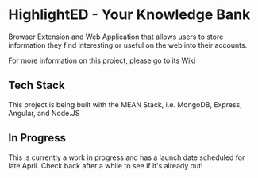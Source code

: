 # HighlightED - Your Knowledge Bank

Browser Extension and Web Application that allows users to store information they find interesting or useful on the web into their accounts.

For more information on this project, please go to its [Wiki](https://github.com/felipegontijo/highlighted/wiki/Software-Design-Specification)

## Tech Stack

This project is being built with the MEAN Stack, i.e. MongoDB, Express, Angular, and Node.JS

## In Progress

This is currently a work in progress and has a launch date scheduled for late April. Check back after a while to see if it's already out!
